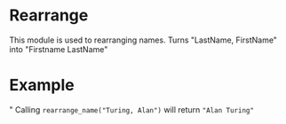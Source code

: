 Rearrange
=========

This module is used to rearranging names.
Turns "LastName, FirstName" into "Firstname LastName"

# Example
"
Calling `rearrange_name("Turing, Alan")` will return `"Alan Turing"`